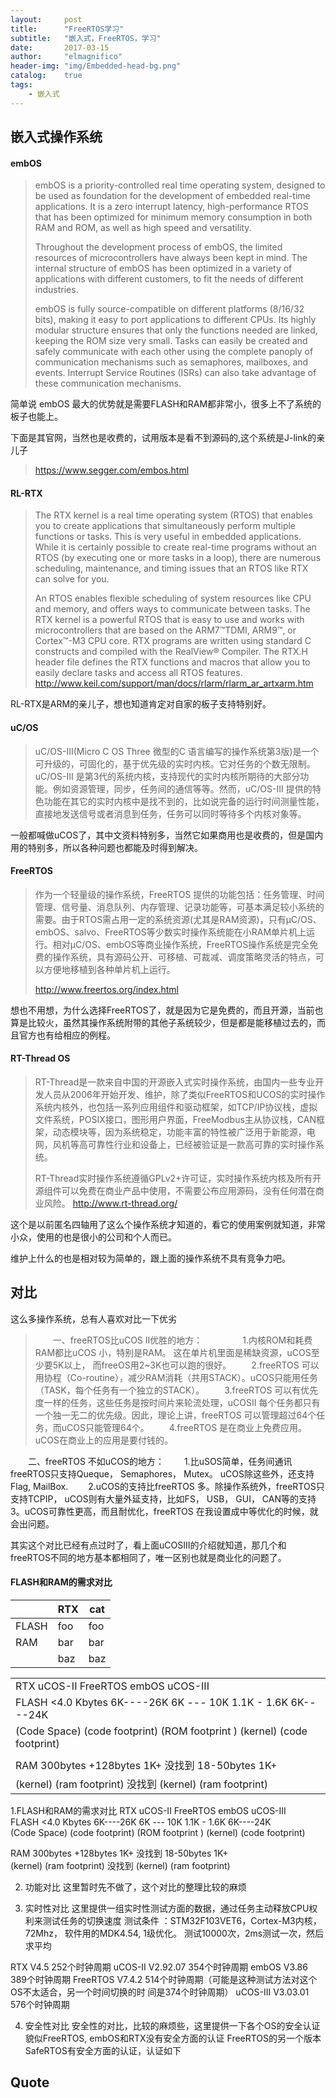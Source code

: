 ```yaml
---
layout:     post
title:      "FreeRTOS学习"
subtitle:   "嵌入式，FreeRTOS，学习"
date:       2017-03-15
author:     "elmagnifico"
header-img: "img/Embedded-head-bg.png"
catalog:    true
tags:
    - 嵌入式
---
```


## 嵌入式操作系统

#### embOS

> embOS is a priority-controlled real time operating system, designed to be used as foundation for the development of embedded real-time applications. It is a zero interrupt latency, high-performance RTOS that has been optimized for minimum memory consumption in both RAM and ROM, as well as high speed and versatility.
> 
> Throughout the development process of embOS, the limited resources of microcontrollers have always been kept in mind. The internal structure of embOS has been optimized in a variety of applications with different customers, to fit the needs of different industries.
> 
> embOS is fully source-compatible on different platforms (8/16/32 bits), making it easy to port applications to different CPUs. Its highly modular structure ensures that only the functions needed are linked, keeping the ROM size very small. Tasks can easily be created and safely communicate with each other using the complete panoply of communication mechanisms such as semaphores, mailboxes, and events. Interrupt Service Routines (ISRs) can also take advantage of these communication mechanisms. 

简单说 embOS 最大的优势就是需要FLASH和RAM都非常小，很多上不了系统的板子也能上。

下面是其官网，当然也是收费的，试用版本是看不到源码的,这个系统是J-link的亲儿子

> https://www.segger.com/embos.html

#### RL-RTX

> The RTX kernel is a real time operating system (RTOS) that enables you to create applications that simultaneously perform multiple functions or tasks. This is very useful in embedded applications. While it is certainly possible to create real-time programs without an RTOS (by executing one or more tasks in a loop), there are numerous scheduling, maintenance, and timing issues that an RTOS like RTX can solve for you.
> 
> An RTOS enables flexible scheduling of system resources like CPU and memory, and offers ways to communicate between tasks. The RTX kernel is a powerful RTOS that is easy to use and works with microcontrollers that are based on the ARM7™TDMI, ARM9™, or Cortex™-M3 CPU core.
RTX programs are written using standard C constructs and compiled with the RealView® Compiler. The RTX.H header file defines the RTX functions and macros that allow you to easily declare tasks and access all RTOS features.
> http://www.keil.com/support/man/docs/rlarm/rlarm_ar_artxarm.htm

RL-RTX是ARM的亲儿子，想也知道肯定对自家的板子支持特别好。

#### uC/OS

> uC/OS-III(Micro C OS Three 微型的C 语言编写的操作系统第3版)是一个可升级的，可固化的，基于优先级的实时内核。它对任务的个数无限制。uC/OS-III 是第3代的系统内核，支持现代的实时内核所期待的大部分功能。例如资源管理，同步，任务间的通信等等。然而，uC/OS-III 提供的特色功能在其它的实时内核中是找不到的，比如说完备的运行时间测量性能，直接地发送信号或者消息到任务，任务可以同时等待多个内核对象等。

一般都喊做uCOS了，其中文资料特别多，当然它如果商用也是收费的，但是国内用的特别多，所以各种问题也都能及时得到解决。

#### FreeRTOS

> 作为一个轻量级的操作系统，FreeRTOS 提供的功能包括：任务管理、时间管理、信号量、消息队列、内存管理、记录功能等，可基本满足较小系统的需要。由于RTOS需占用一定的系统资源(尤其是RAM资源)，只有μC/OS、embOS、salvo、FreeRTOS等少数实时操作系统能在小RAM单片机上运行。相对μC/OS、embOS等商业操作系统，FreeRTOS操作系统是完全免费的操作系统，具有源码公开、可移植、可裁减、调度策略灵活的特点，可以方便地移植到各种单片机上运行。
> 
> http://www.freertos.org/index.html

想也不用想，为什么选择FreeRTOS了，就是因为它是免费的，而且开源，当前也算是比较火，虽然其操作系统附带的其他子系统较少，但是都是能移植过去的，而且官方也有给相应的例程。

#### RT-Thread OS

> RT-Thread是一款来自中国的开源嵌入式实时操作系统，由国内一些专业开发人员从2006年开始开发、维护，除了类似FreeRTOS和UCOS的实时操作系统内核外，也包括一系列应用组件和驱动框架，如TCP/IP协议栈，虚拟文件系统，POSIX接口，图形用户界面，FreeModbus主从协议栈，CAN框架，动态模块等，因为系统稳定，功能丰富的特性被广泛用于新能源，电网，风机等高可靠性行业和设备上，已经被验证是一款高可靠的实时操作系统。
> 
> RT-Thread实时操作系统遵循GPLv2+许可证，实时操作系统内核及所有开源组件可以免费在商业产品中使用，不需要公布应用源码，没有任何潜在商业风险。
> http://www.rt-thread.org/

这个是以前匿名四轴用了这么个操作系统才知道的，看它的使用案例就知道，非常小众，使用的也是很小的公司和个人而已。

维护上什么的也是相对较为简单的，跟上面的操作系统不具有竞争力吧。


## 对比

这么多操作系统，总有人喜欢对比一下优劣

>　　一、freeRTOS比uCOS II优胜的地方：
>　　
　　1.内核ROM和耗费RAM都比uCOS 小，特别是RAM。 这在单片机里面是稀缺资源，uCOS至少要5K以上， 而freeOS用2~3K也可以跑的很好。
　　2.freeRTOS 可以用协程（Co-routine），减少RAM消耗（共用STACK）。uCOS只能用任务（TASK，每个任务有一个独立的STACK）。
　　3.freeRTOS 可以有优先度一样的任务，这些任务是按时间片来轮流处理，uCOSII 每个任务都只有一个独一无二的优先级。因此，理论上讲，freeRTOS 可以管理超过64个任务，而uCOS只能管理64个。
　　4.freeRTOS 是在商业上免费应用。uCOS在商业上的应用是要付钱的。

　　二、freeRTOS 不如uCOS的地方：
　　1.比uSOS简单，任务间通讯freeRTOS只支持Queque， Semaphores， Mutex。 uCOS除这些外，还支持Flag, MailBox.
　　2.uCOS的支持比freeRTOS 多。除操作系统外，freeRTOS只支持TCPIP， uCOS则有大量外延支持，比如FS， USB， GUI， CAN等的支持3。uCOS可靠性更高，而且耐优化，freeRTOS 在我设置成中等优化的时候，就会出问题。

其实这个对比已经有点过时了，看上面uCOSIII的介绍就知道，那几个和freeRTOS不同的地方基本都相同了，唯一区别也就是商业化的问题了。

#### FLASH和RAM的需求对比

|      | RTX    | cat
|------|------------|-------------
|FLASH | foo  | foo
|RAM   | bar  | bar
|      | baz  | baz



<table>
   <tr>
      <td>                      RTX                           uCOS-II                   FreeRTOS                  embOS            uCOS-III  </td>
   </tr>
   <tr>
      <td>FLASH       <4.0 Kbytes                     6K----26K                 6K --- 10K               1.1K - 1.6K         6K----24K   </td>
   </tr>
   <tr>
      <td>                    (Code Space)               (code footprint)        (ROM footprint )           (kernel)         (code footprint) </td>
   </tr>
   <tr>
      <td></td>
   </tr>
   <tr>
      <td>RAM         300bytes +128bytes          1K+                            没找到                    18-50bytes           1K+    </td>
   </tr>
   <tr>
      <td>                     (kernel)                        (ram footprint)             没找到                       (kernel)           (ram footprint)</td>
   </tr>
</table>










 1.FLASH和RAM的需求对比
                      RTX                           uCOS-II                   FreeRTOS                  embOS            uCOS-III  
FLASH       <4.0 Kbytes                     6K----26K                 6K --- 10K               1.1K - 1.6K         6K----24K   
                    (Code Space)               (code footprint)        (ROM footprint )           (kernel)         (code footprint) 

RAM         300bytes +128bytes          1K+                            没找到                    18-50bytes           1K+    
                     (kernel)                        (ram footprint)             没找到                       (kernel)           (ram footprint)

2. 功能对比
这里暂时先不做了，这个对比的整理比较的麻烦

3. 实时性对比
这里提供一组实时性测试方面的数据，通过任务主动释放CPU权利来测试任务的切换速度
测试条件 ：STM32F103VET6，Cortex-M3内核，72Mhz，
                   软件用的MDK4.54,  1级优化。
                   测试10000次，2ms测试一次，然后求平均

RTX             V4.5             252个时钟周期
uCOS-II       V2.92.07      354个时钟周期
embOS        V3.86           389个时钟周期
FreeRTOS   V7.4.2          514个时钟周期（可能是这种测试方法对这个OS不太适合，另一个时间切换的时
                                                                      间是374个时钟周期）
uCOS-III       V3.03.01      576个时钟周期

4.  安全性对比
安全性的对比，比较的麻烦些，这里提供一下各个OS的安全认证
貌似FreeRTOS, embOS和RTX没有安全方面的认证
FreeRTOS的另一个版本SafeRTOS有安全方面的认证，认证如下

## Quote

> 